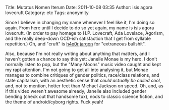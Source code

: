 Title: Mutatus Nomen Iterum
Date: 2011-10-08 03:35
Author: isis agora lovecruft
Category: etc
Tags: anonymity

<!-- PELICAN_BEGIN_SUMMARY -->

Since I believe in changing my name whenever I feel like it, I'm doing so
again. From here until I decide to do so yet again, my name is isis agora lovecruft.
(In order to pay homage to H.P. Lovecraft, Ada Lovelace, Agorism, and
the really deep-down OCD-ish satisfaction that I get from syllable
repetition.) Oh, and "cruft" is
[h4x0r jargon](http://www.catb.org/jargon/html/C/cruft.html) for "extraneous bullshit".

<!-- PELICAN_END_SUMMARY -->

Also, because I'm not really writing about anything that matters, and I
haven't gotten a chance to say this yet: Janelle Monae is my hero. I don't
normally listen to pop, but the "Many Moons" music video caught and kept my
rapt attention. I'm not going to get all into analysing it, but Monae manages
to combine critiques of gender politics, race/class relations, and state
capitalism, with an aesthetic sense that *could actually be called cool*, and,
not to mention, hotter feet than Michael Jackson on speed. Oh, and, as if this
video weren't awesome already, Janelle also included gender bending (check out
that handsome tux), nods to classic science fiction, and the theme of
android/cyborg rights. Fuck yeah!
